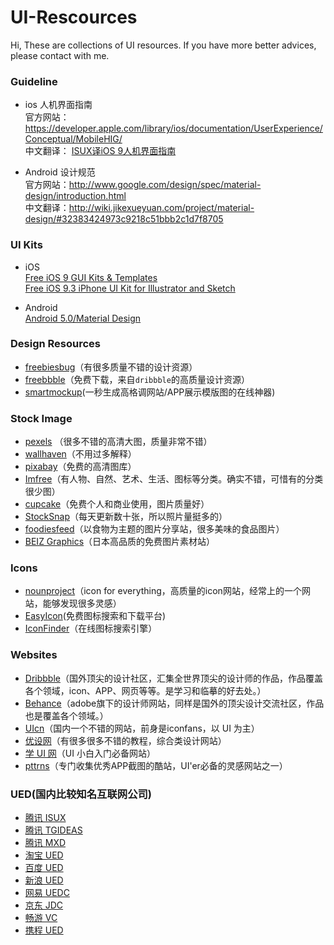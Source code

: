 # UI-Rescources
Hi, These are collections of UI resources. If you have more better advices, please contact with me.

### Guideline
- ios 人机界面指南  
官方网站： <https://developer.apple.com/library/ios/documentation/UserExperience/Conceptual/MobileHIG/>  
中文翻译： [ISUX译iOS 9人机界面指南](https://isux.tencent.com/ios9-guideline-ch1.html)  

- Android 设计规范  
官方网站：<http://www.google.com/design/spec/material-design/introduction.html>  
中文翻译：<http://wiki.jikexueyuan.com/project/material-design/#32383424973c9218c51bbb2c1d7f8705>

### UI Kits
- iOS  
[Free iOS 9 GUI Kits & Templates](http://speckyboy.com/2015/10/15/free-ios-9-gui-kits/)  
[Free iOS 9.3 iPhone UI Kit for Illustrator and Sketch](http://mercury.io/blog/free-ios-9-3-iphone-ui-kit-for-illustrator-and-sketch)

- Android  
[Android 5.0/Material Design](https://www.behance.net/gallery/18067893/Android-L-Psd)

### Design Resources

- [freebiesbug](http://freebiesbug.com/)（有很多质量不错的设计资源）
- [freebbble](http://freebbble.com/)（免费下载，来自`dribbble`的高质量设计资源）
- [smartmockup](http://smartmockups.com)(一秒生成高格调网站/APP展示模版图的在线神器)

### Stock Image

- [pexels](https://www.pexels.com/) （很多不错的高清大图，质量非常不错）
- [wallhaven](http://alpha.wallhaven.cc/)（不用过多解释）
- [pixabay](https://pixabay.com/)（免费的高清图库）
- [Imfree](http://www.imcreator.com/free)（有人物、自然、艺术、生活、图标等分类。确实不错，可惜有的分类很少图）
- [cupcake](http://cupcake.nilssonlee.se/)（免费个人和商业使用，图片质量好）
- [StockSnap](https://stocksnap.io/)（每天更新数十张，所以照片量挺多的）
- [foodiesfeed](http://foodiesfeed.com/)（以食物为主题的图片分享站，很多美味的食品图片）
- [BEIZ Graphics](http://www.beiz.jp/)（日本高品质的免费图片素材站）

### Icons

- [nounproject](https://thenounproject.com/)（icon for everything，高质量的icon网站，经常上的一个网站，能够发现很多灵感）  
- [EasyIcon](http://www.easyicon.net/)(免费图标搜索和下载平台)  
- [IconFinder](https://www.iconfinder.com/)（在线图标搜索引擎）

### Websites

- [Dribbble](https://dribbble.com/)（国外顶尖的设计社区，汇集全世界顶尖的设计师的作品，作品覆盖各个领域，icon、APP、网页等等。是学习和临摹的好去处。）
- [Behance](https://www.behance.net/)（adobe旗下的设计师网站，同样是国外的顶尖设计交流社区，作品也是覆盖各个领域。）
- [UIcn](http://www.ui.cn/)（国内一个不错的网站，前身是iconfans，以 UI 为主）
- [优设网](http://www.uisdc.com/)（有很多很多不错的教程，综合类设计网站）
- [学 UI 网](http://www.xueui.cn/)（UI 小白入门必备网站）
- [pttrns](http://pttrns.com/)（专门收集优秀APP截图的酷站，UI'er必备的灵感网站之一）

### UED(国内比较知名互联网公司)

- [腾讯 ISUX](http://isux.tencent.com/)
- [腾讯 TGIDEAS](http://tgideas.qq.com/)
- [腾讯 MXD](http://mxd.tencent.com/)
- [淘宝 UED](http://ued.taobao.org/blog/)
- [百度 UED](http://mux.baidu.com/)
- [新浪 UED](http://ued.sina.com.cn/)
- [网易 UEDC](http://uedc.163.com/)
- [京东 JDC](http://jdc.jd.com/)
- [畅游 VC](http://vc.changyou.com/)
- [携程 UED](http://ued.ctrip.com/blog/)